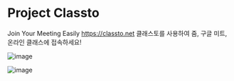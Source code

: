 # Project Classto
Join Your Meeting Easily 
https://classto.net
클래스토를 사용하여 줌, 구글 미트, 온라인 클래스에 접속하세요!

![image](https://user-images.githubusercontent.com/61652299/141605600-d75273a6-2e5f-4fbb-a96b-51168dd41e04.png)

![image](https://user-images.githubusercontent.com/61652299/158571562-e7994dae-a70b-4693-a1a3-af3b0a66c305.png)

